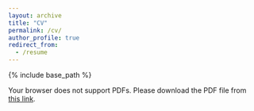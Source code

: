 ```yaml
---
layout: archive
title: "CV"
permalink: /cv/
author_profile: true
redirect_from:
  - /resume
---
```


{% include base_path %}

<!-- Embed the PDF using the object tag -->
<object data="{{ base_path }}/files/cv.pdf" type="application/pdf" width="100%" height="800px">
  <p>Your browser does not support PDFs. Please download the PDF file from <a href="{{ base_path }}/files/cv.pdf">this link</a>.</p>
</object>


